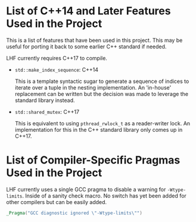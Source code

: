 # List of C++14 and Later Features Used in the Project

This is a list of features that have been used in this project. This may be
useful for porting it back to some earlier C++ standard if needed.

LHF currently requires C++17 to compile.

* `std::make_index_sequence`: C++14

  This is a template syntactic sugar to generate a sequence of indices to
  iterate over a tuple in the nesting implementation. An 'in-house' replacement
  can be written but the decision was made to leverage the standard library
  instead.

* `std::shared_mutex`: C++17

  This is equivalent to using `pthread_rwlock_t` as a reader-writer lock. An
  implementation for this in the C++ standard library only comes up in C++17.


# List of Compiler-Specific Pragmas Used in the Project

LHF currently uses a single GCC pragma to disable a warning for `-Wtype-limits`.
Inside of a sanity check macro. No switch has yet been added for other
compilers but can be easily added.

```c++
_Pragma("GCC diagnostic ignored \"-Wtype-limits\"")
```